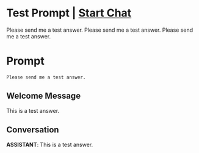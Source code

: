 

# Test Prompt | [Start Chat](https://gptcall.net/chat.html?data=%7B%22contact%22%3A%7B%22id%22%3A%22yzsGG5QfMK-KsaxXoBhGg%22%2C%22flow%22%3Atrue%7D%7D)
Please send me a test answer. Please send me a test answer. Please send me a test answer.

# Prompt

```
Please send me a test answer.
```

## Welcome Message
This is a test answer.

## Conversation

**ASSISTANT**: This is a test answer.

